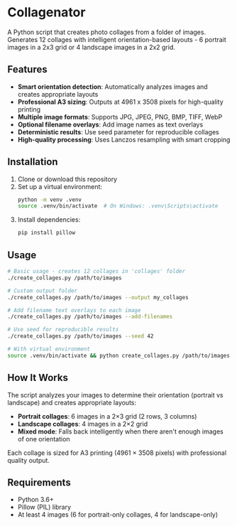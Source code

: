 # Collagenator

A Python script that creates photo collages from a folder of images. Generates 12 collages with intelligent orientation-based layouts - 6 portrait images in a 2x3 grid or 4 landscape images in a 2x2 grid.

## Features

- **Smart orientation detection**: Automatically analyzes images and creates appropriate layouts
- **Professional A3 sizing**: Outputs at 4961 x 3508 pixels for high-quality printing
- **Multiple image formats**: Supports JPG, JPEG, PNG, BMP, TIFF, WebP
- **Optional filename overlays**: Add image names as text overlays
- **Deterministic results**: Use seed parameter for reproducible collages
- **High-quality processing**: Uses Lanczos resampling with smart cropping

## Installation

1. Clone or download this repository
2. Set up a virtual environment:
   ```bash
   python -m venv .venv
   source .venv/bin/activate  # On Windows: .venv\Scripts\activate
   ```
3. Install dependencies:
   ```bash
   pip install pillow
   ```

## Usage

```bash
# Basic usage - creates 12 collages in 'collages' folder
./create_collages.py /path/to/images

# Custom output folder
./create_collages.py /path/to/images --output my_collages

# Add filename text overlays to each image
./create_collages.py /path/to/images --add-filenames

# Use seed for reproducible results
./create_collages.py /path/to/images --seed 42

# With virtual environment
source .venv/bin/activate && python create_collages.py /path/to/images
```

## How It Works

The script analyzes your images to determine their orientation (portrait vs landscape) and creates appropriate layouts:

- **Portrait collages**: 6 images in a 2×3 grid (2 rows, 3 columns)
- **Landscape collages**: 4 images in a 2×2 grid
- **Mixed mode**: Falls back intelligently when there aren't enough images of one orientation

Each collage is sized for A3 printing (4961 × 3508 pixels) with professional quality output.

## Requirements

- Python 3.6+
- Pillow (PIL) library
- At least 4 images (6 for portrait-only collages, 4 for landscape-only)